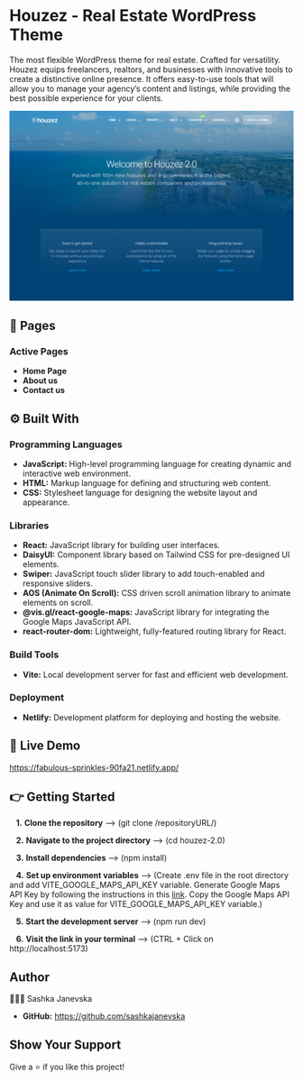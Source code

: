 # Houzez - Real Estate WordPress Theme

The most flexible WordPress theme for real estate. Crafted for versatility. Houzez equips freelancers, realtors, and businesses with innovative tools to create a distinctive online presence. It offers easy-to-use tools that will allow you to manage your agency’s content and listings, while providing the best possible experience for your clients.

![Desktop Preview](./houzez-2.0/public/desktop-preview.png)

## 📌 Pages

### Active Pages

-  **Home Page**
-  **About us**
-  **Contact us**

## ⚙️ Built With

### Programming Languages

- **JavaScript:**
  High-level programming language for creating dynamic and interactive web environment.
- **HTML:**
  Markup language for defining and structuring web content.
- **CSS:**
  Stylesheet language for designing the website layout and appearance.

### Libraries

- **React:**
  JavaScript library for building user interfaces.
- **DaisyUI:**
  Component library based on Tailwind CSS for pre-designed UI elements.
- **Swiper:**
  JavaScript touch slider library to add touch-enabled and responsive sliders.
- **AOS (Animate On Scroll):**
  CSS driven scroll animation library to animate elements on scroll.
- **@vis.gl/react-google-maps:**
  JavaScript library for integrating the Google Maps JavaScript API.
- **react-router-dom:**
  Lightweight, fully-featured routing library for React.

### Build Tools

- **Vite:**
  Local development server for fast and efficient web development.

### Deployment

- **Netlify:**
  Development platform for deploying and hosting the website.

## 🚀 Live Demo

https://fabulous-sprinkles-90fa21.netlify.app/

## 👉 Getting Started

&nbsp;&nbsp; **1.** **Clone the repository** --> (git clone /repositoryURL/)

&nbsp;&nbsp; **2.** **Navigate to the project directory** --> (cd houzez-2.0)

&nbsp;&nbsp; **3.** **Install dependencies** --> (npm install)

&nbsp;&nbsp; **4.** **Set up environment variables** --> (Create .env file in the root directory and add VITE_GOOGLE_MAPS_API_KEY variable. Generate Google Maps API Key by following the instructions in this [link](https://developers.google.com/maps/documentation/javascript/get-api-key). Copy the Google Maps API Key and use it as value for VITE_GOOGLE_MAPS_API_KEY variable.)

&nbsp;&nbsp; **5.** **Start the development server** --> (npm run dev)

&nbsp;&nbsp; **6.** **Visit the link in your terminal** --> (CTRL + Click on http://localhost:5173)

## Author

👩🏻‍💻 Sashka Janevska

- **GitHub:** https://github.com/sashkajanevska

## Show Your Support

Give a ⭐ if you like this project!
